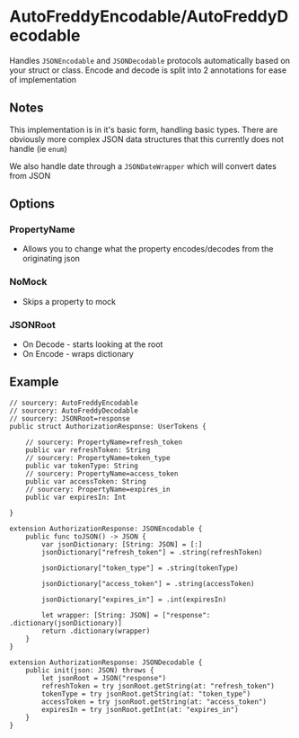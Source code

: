 # AutoFreddyEncodable/AutoFreddyDecodable

Handles `JSONEncodable` and `JSONDecodable`  protocols automatically based on your struct or class. Encode and decode is split into 2 annotations for ease of implementation

## Notes
This implementation is in it's basic form, handling basic types. There are obviously more complex JSON data structures that this currently does not handle (ie `enum`)

We also handle date through a `JSONDateWrapper` which will convert dates from JSON

## Options

### PropertyName
- Allows you to change what the property encodes/decodes from the originating json

### NoMock
- Skips a property to mock

### JSONRoot
- On Decode - starts looking at the root
- On Encode - wraps dictionary

## Example

```
// sourcery: AutoFreddyEncodable
// sourcery: AutoFreddyDecodable
// sourcery: JSONRoot=response
public struct AuthorizationResponse: UserTokens {

    // sourcery: PropertyName=refresh_token
    public var refreshToken: String
    // sourcery: PropertyName=token_type
    public var tokenType: String
    // sourcery: PropertyName=access_token
    public var accessToken: String
    // sourcery: PropertyName=expires_in
    public var expiresIn: Int

}
```

```
extension AuthorizationResponse: JSONEncodable {
    public func toJSON() -> JSON {
        var jsonDictionary: [String: JSON] = [:]
        jsonDictionary["refresh_token"] = .string(refreshToken)

        jsonDictionary["token_type"] = .string(tokenType)

        jsonDictionary["access_token"] = .string(accessToken)

        jsonDictionary["expires_in"] = .int(expiresIn)

        let wrapper: [String: JSON] = ["response": .dictionary(jsonDictionary)]
        return .dictionary(wrapper)
    }
}

extension AuthorizationResponse: JSONDecodable {
    public init(json: JSON) throws {
        let jsonRoot = JSON("response")
        refreshToken = try jsonRoot.getString(at: "refresh_token")
        tokenType = try jsonRoot.getString(at: "token_type")
        accessToken = try jsonRoot.getString(at: "access_token")
        expiresIn = try jsonRoot.getInt(at: "expires_in")
    }
}
```
